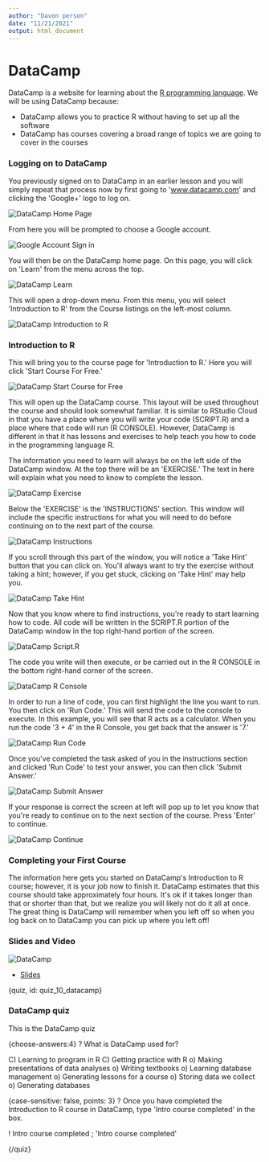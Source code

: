 ```yaml
---
author: "Davon person"
date: "11/21/2021"
output: html_document
---
```




# DataCamp

DataCamp is a website for learning about the [R programming language](https://www.r-project.org/). We will be using DataCamp because:

* DataCamp allows you to practice R without having to set up all the software
* DataCamp has courses covering a broad range of topics we are going to cover in the courses

### Logging on to DataCamp

You previously signed on to DataCamp in an earlier lesson and you will simply repeat that process now by first going to 'www.datacamp.com' and clicking the 'Google+' logo to log on.

![DataCamp Home Page](https://docs.google.com/presentation/d/1Kgpmw00v_OjhhXkf_ULGV4pWIJjNuu3Sukmd2aqbHUk/export/png?id=1Kgpmw00v_OjhhXkf_ULGV4pWIJjNuu3Sukmd2aqbHUk&pageid=g2fa05cc68b_0_0)

From here you will be prompted to choose a Google account.

![Google Account Sign in](https://docs.google.com/presentation/d/1Kgpmw00v_OjhhXkf_ULGV4pWIJjNuu3Sukmd2aqbHUk/export/png?id=1Kgpmw00v_OjhhXkf_ULGV4pWIJjNuu3Sukmd2aqbHUk&pageid=g2fa05cc68b_0_16)

You will then be on the DataCamp home page. On this page, you will click on 'Learn' from the menu across the top.

![DataCamp Learn](https://docs.google.com/presentation/d/1Kgpmw00v_OjhhXkf_ULGV4pWIJjNuu3Sukmd2aqbHUk/export/png?id=1Kgpmw00v_OjhhXkf_ULGV4pWIJjNuu3Sukmd2aqbHUk&pageid=g2fa05cc68b_0_10)

This will open a drop-down menu. From this menu, you will select 'Introduction to R' from the Course listings on the left-most column.

![DataCamp Introduction to R](https://docs.google.com/presentation/d/1Kgpmw00v_OjhhXkf_ULGV4pWIJjNuu3Sukmd2aqbHUk/export/png?id=1Kgpmw00v_OjhhXkf_ULGV4pWIJjNuu3Sukmd2aqbHUk&pageid=g2fa05cc68b_0_95)

### Introduction to R

This will bring you to the course page for 'Introduction to R.' Here you will click 'Start Course For Free.'

![DataCamp Start Course for Free](https://docs.google.com/presentation/d/1Kgpmw00v_OjhhXkf_ULGV4pWIJjNuu3Sukmd2aqbHUk/export/png?id=1Kgpmw00v_OjhhXkf_ULGV4pWIJjNuu3Sukmd2aqbHUk&pageid=g2fa05cc68b_0_179)

This will open up the DataCamp course. This layout will be used throughout the course and should look somewhat familiar. It is similar to RStudio Cloud in that you have a place where you will write your code (SCRIPT.R) and a place where that code will run (R CONSOLE). However, DataCamp is different in that it has lessons and exercises to help teach you how to code in the programming language R.

The information you need to learn will always be on the left side of the DataCamp window. At the top there will be an 'EXERCISE.' The text in here will explain what you need to know to complete the lesson.

![DataCamp Exercise](https://docs.google.com/presentation/d/1Kgpmw00v_OjhhXkf_ULGV4pWIJjNuu3Sukmd2aqbHUk/export/png?id=1Kgpmw00v_OjhhXkf_ULGV4pWIJjNuu3Sukmd2aqbHUk&pageid=g2fa05cc68b_0_282)

Below the 'EXERCISE' is the 'INSTRUCTIONS' section. This window will include the specific instructions for what you will need to do before continuing on to the next part of the course.

![DataCamp Instructions](https://docs.google.com/presentation/d/1Kgpmw00v_OjhhXkf_ULGV4pWIJjNuu3Sukmd2aqbHUk/export/png?id=1Kgpmw00v_OjhhXkf_ULGV4pWIJjNuu3Sukmd2aqbHUk&pageid=g2fa05cc68b_0_287)

If you scroll through this part of the window, you will notice a 'Take Hint' button that you can click on. You'll always want to try the exercise without taking a hint; however, if you get stuck, clicking on 'Take Hint' may help you.

![DataCamp Take Hint](https://docs.google.com/presentation/d/1Kgpmw00v_OjhhXkf_ULGV4pWIJjNuu3Sukmd2aqbHUk/export/png?id=1Kgpmw00v_OjhhXkf_ULGV4pWIJjNuu3Sukmd2aqbHUk&pageid=g2fa05cc68b_0_299)

Now that you know where to find instructions, you're ready to start learning how to code. All code will be written in the SCRIPT.R portion of the DataCamp window in the top right-hand portion of the screen.

![DataCamp Script.R](https://docs.google.com/presentation/d/1Kgpmw00v_OjhhXkf_ULGV4pWIJjNuu3Sukmd2aqbHUk/export/png?id=1Kgpmw00v_OjhhXkf_ULGV4pWIJjNuu3Sukmd2aqbHUk&pageid=g2fa05cc68b_0_184)

The code you write will then execute, or be carried out in the R CONSOLE in the bottom right-hand corner of the screen.

![DataCamp R Console](https://docs.google.com/presentation/d/1Kgpmw00v_OjhhXkf_ULGV4pWIJjNuu3Sukmd2aqbHUk/export/png?id=1Kgpmw00v_OjhhXkf_ULGV4pWIJjNuu3Sukmd2aqbHUk&pageid=g2fa05cc68b_0_277)

In order to run a line of code, you can first highlight the line you want to run. You then click on 'Run Code.' This will send the code to the console to execute. In this example, you will see that R acts as a calculator. When you run the code '3 + 4' in the R Console, you get back that the answer is '7.'

![DataCamp Run Code](https://docs.google.com/presentation/d/1Kgpmw00v_OjhhXkf_ULGV4pWIJjNuu3Sukmd2aqbHUk/export/png?id=1Kgpmw00v_OjhhXkf_ULGV4pWIJjNuu3Sukmd2aqbHUk&pageid=g2fa05cc68b_0_189)

Once you've completed the task asked of you in the instructions section and clicked 'Run Code' to test your answer, you can then click 'Submit Answer.'

![DataCamp Submit Answer](https://docs.google.com/presentation/d/1Kgpmw00v_OjhhXkf_ULGV4pWIJjNuu3Sukmd2aqbHUk/export/png?id=1Kgpmw00v_OjhhXkf_ULGV4pWIJjNuu3Sukmd2aqbHUk&pageid=g2fa05cc68b_0_315)

If your response is correct the screen at left will pop up to let you know that you're ready to continue on to the next section of the course. Press 'Enter' to continue.

![DataCamp Continue](https://docs.google.com/presentation/d/1Kgpmw00v_OjhhXkf_ULGV4pWIJjNuu3Sukmd2aqbHUk/export/png?id=1Kgpmw00v_OjhhXkf_ULGV4pWIJjNuu3Sukmd2aqbHUk&pageid=g2fa05cc68b_0_342)

### Completing your First Course

The information here gets you started on DataCamp's Introduction to R course; however, it is your job now to finish it. DataCamp estimates that this course should take approximately four hours. It's ok if it takes longer than that or shorter than that, but we realize you will likely not do it all at once. The great thing is DataCamp will remember when you left off so when you log back on to DataCamp you can pick up where you left off!


### Slides and Video

![DataCamp](https://www.youtube.com/watch?v=qiGt7K-suxg)

* [Slides](https://docs.google.com/presentation/d/1Kgpmw00v_OjhhXkf_ULGV4pWIJjNuu3Sukmd2aqbHUk/edit?usp=sharing)



{quiz, id: quiz_10_datacamp}

### DataCamp quiz

This is the DataCamp quiz

{choose-answers:4}
? What is DataCamp used for?

C) Learning to program in R
C) Getting practice with R
o) Making presentations of data analyses
o) Writing textbooks
o) Learning database management
o) Generating lessons for a course
o) Storing data we collect
o) Generating databases


{case-sensitive: false, points: 3}
? Once you have completed the Introduction to R course in DataCamp, type 'Intro course completed' in the box.

! Intro course completed ; 'Intro course completed'

{/quiz}
